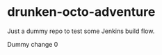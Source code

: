 drunken-octo-adventure
======================

Just a dummy repo to test some Jenkins build flow.

Dummy change 0
